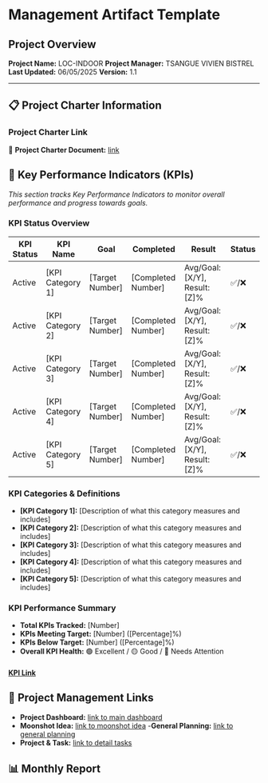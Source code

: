 # Management Artifact Template

## Project Overview
**Project Name:** LOC-INDOOR
**Project Manager:** TSANGUE VIVIEN BISTREL
**Last Updated:** 06/05/2025
**Version:** 1.1

---

## 📋 Project Charter Information

### Project Charter Link
🔗 **Project Charter Document:** [link](/Management/projectCharter.md)

## 🎯 Key Performance Indicators (KPIs)

*This section tracks Key Performance Indicators to monitor overall performance and progress towards goals.*

### KPI Status Overview
| KPI Status | KPI Name | Goal | Completed | Result | Status |
|------------|----------|------|-----------|---------|---------|
| Active | [KPI Category 1] | [Target Number] | [Completed Number] | Avg/Goal: [X/Y], Result: [Z]% | ✅/❌ |
| Active | [KPI Category 2] | [Target Number] | [Completed Number] | Avg/Goal: [X/Y], Result: [Z]% | ✅/❌ |
| Active | [KPI Category 3] | [Target Number] | [Completed Number] | Avg/Goal: [X/Y], Result: [Z]% | ✅/❌ |
| Active | [KPI Category 4] | [Target Number] | [Completed Number] | Avg/Goal: [X/Y], Result: [Z]% | ✅/❌ |
| Active | [KPI Category 5] | [Target Number] | [Completed Number] | Avg/Goal: [X/Y], Result: [Z]% | ✅/❌ |

### KPI Categories & Definitions
- **[KPI Category 1]:** [Description of what this category measures and includes]
- **[KPI Category 2]:** [Description of what this category measures and includes]
- **[KPI Category 3]:** [Description of what this category measures and includes]
- **[KPI Category 4]:** [Description of what this category measures and includes]
- **[KPI Category 5]:** [Description of what this category measures and includes]

### KPI Performance Summary
- **Total KPIs Tracked:** [Number]
- **KPIs Meeting Target:** [Number] ([Percentage]%)
- **KPIs Below Target:** [Number] ([Percentage]%)
- **Overall KPI Health:** 🟢 Excellent / 🟡 Good / 🔴 Needs Attention

#### [KPI Link](https://www.notion.so/KPIs-Tracker-For-MVP-1d1813f1e6a58009b7e8eeb317ab1a7a?pvs=12)

## 🔗 Project Management Links
- **Project Dashboard:** [link to main dashboard](https://www.notion.so/b253d2f37b054e6cb35fc7a837488ff0)
- **Moonshot Idea:** [link to moonshot idea](https://www.notion.so/Moonshot-Idea-c6abf8ade039488f9c97283bf1e21781)
-**General Planning:** [link to general planning](https://www.notion.so/a58dd5903ad24b2f806f5e12eb5e646a?v=817f99b7e7be4d1bac68e5ac25cb54b1)
- **Project & Task:** [link to detail tasks](https://www.notion.so/Projects-Tasks-for-MVP-1d1813f1e6a580aa8974c2f5751108d1)


## 📊 Monthly Report




